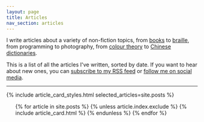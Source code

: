 ```yaml
---
layout: page
title: Articles
nav_section: articles
---
```

I write articles about a variety of non-fiction topics, from [books](/2023/2023-in-reading/) to [braille](/2019/ten-braille-facts/), from programming to photography, from [colour theory](/2019/finding-tint-colours-with-k-means/) to [Chinese dictionaries](/2019/reading-a-chinese-dictionary/).

This is a list of all the articles I've written, sorted by date.
If you want to hear about new ones, you can [subscribe to my RSS feed](/atom.xml) or [follow me on social media](/contact/).

---

{% include article_card_styles.html selected_articles=site.posts %}

<ul id="list_of_articles" class="plain_list article_cards">
{% for article in site.posts %}
  {% unless article.index.exclude %}
    {% include article_card.html %}
  {% endunless %}
{% endfor %}
</ul>
